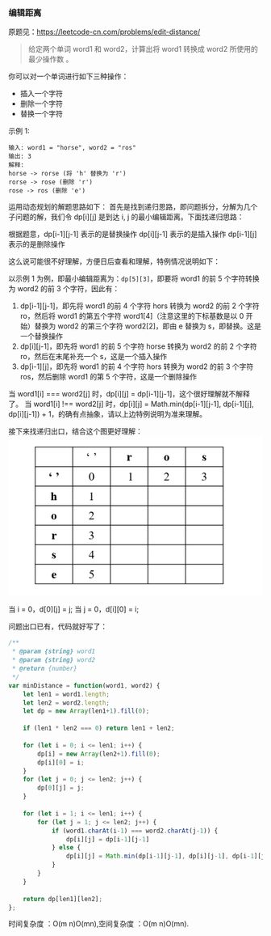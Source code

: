 ### 编辑距离

原题见：https://leetcode-cn.com/problems/edit-distance/


> 给定两个单词 word1 和 word2，计算出将 word1 转换成 word2 所使用的最少操作数 。

你可以对一个单词进行如下三种操作：
- 插入一个字符
- 删除一个字符
- 替换一个字符

示例 1:
```
输入: word1 = "horse", word2 = "ros"
输出: 3
解释: 
horse -> rorse (将 'h' 替换为 'r')
rorse -> rose (删除 'r')
rose -> ros (删除 'e')
```

运用动态规划的解题思路如下：
首先是找到递归思路，即问题拆分，分解为几个子问题的解，我们令 dp[i][j] 是到达 i, j 的最小编辑距离。下面找递归思路：

根据题意，dp[i-1][j-1] 表示的是替换操作
dp[i][j-1] 表示的是插入操作
dp[i-1][j] 表示的是删除操作

这么说可能很不好理解，方便日后查看和理解，特例情况说明如下：

以示例 1 为例，即最小编辑距离为：`dp[5][3]`，即要将 word1 的前 5 个字符转换为 word2 的前 3 个字符，因此有：

1. dp[i-1][j-1]，即先将 word1 的前 4 个字符 hors 转换为 word2 的前 2 个字符 ro，然后将 word1 的第五个字符 word1[4]（注意这里的下标基数是以 0 开始）替换为 word2 的第三个字符 word2[2]，即由 e 替换为 s，即替换。这是一个替换操作
2. dp[i][j-1]，即先将 word1 的前 5 个字符 horse 转换为 word2 的前 2 个字符 ro，然后在末尾补充一个 s，这是一个插入操作
3. dp[i-1][j]，即先将 word1 的前 4 个字符 hors 转换为 word2 的前 3 个字符 ros，然后删除 word1 的第 5 个字符，这是一个删除操作

当 word1[i] === word2[j] 时，dp[i][j] = dp[i-1][j-1]，这个很好理解就不解释了。
当 word1[i] !== word2[j] 时，dp[i][j] = Math.min(dp[i-1][j-1], dp[i-1][j], dp[i][j-1]) + 1，的确有点抽象，请以上边特例说明为准来理解。

接下来找递归出口，结合这个图更好理解：
![distance](https://raw.githubusercontent.com/JTangming/algorithms/080176ccf5420ab0faeef232caddc219fa61288c/assets/algorithm/dp-recursive/distance.png)

当 i = 0，d[0][j] = j;
当 j = 0，d[i][0] = i;

问题出口已有，代码就好写了：
```js
/**
 * @param {string} word1
 * @param {string} word2
 * @return {number}
 */
var minDistance = function(word1, word2) {
    let len1 = word1.length;
    let len2 = word2.length;
    let dp = new Array(len1+1).fill(0);

    if (len1 * len2 === 0) return len1 + len2;

    for (let i = 0; i <= len1; i++) {
        dp[i] = new Array(len2+1).fill(0);
        dp[i][0] = i;
    }
    for (let j = 0; j <= len2; j++) {
        dp[0][j] = j;
    }

    for (let i = 1; i <= len1; i++) {
        for (let j = 1; j <= len2; j++) {
            if (word1.charAt(i-1) === word2.charAt(j-1)) {
                dp[i][j] = dp[i-1][j-1]
            } else {
                dp[i][j] = Math.min(dp[i-1][j-1], dp[i][j-1], dp[i-1][j]) + 1;
            }
        }
    }

    return dp[len1][len2];
};
```

时间复杂度 ：O(m n)O(mn),空间复杂度 ：O(m n)O(mn).